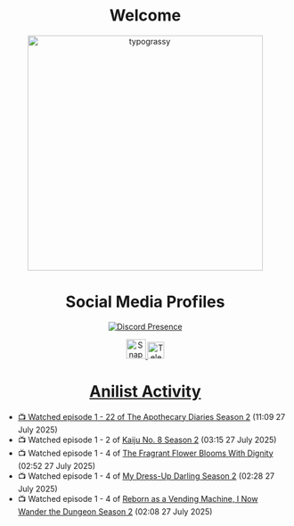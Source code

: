 <div align="center">

# Welcome
<a href="https://github.com/kawarimidoll/typograssy">
    <img alt="typograssy" src="https://typograssy.deno.dev/api?text=%E3%82%88%E3%81%86%E3%81%93%E3%81%9D%E3%81%BF%E3%81%AA%E3%81%95%E3%82%93%20-%20Sheby--&&l0=none&l1=82d9d0&l2=027353&l3=038c4c&l4=01402e&bg=none&frame=none&speed=100&comment=" width="421.99">
</a>

</div>

<div align="center">

# Social Media Profiles

[![Discord Presence](https://lanyard.cnrad.dev/api/612532963938271232)](https://discord.com/users/612532963938271232)


<a href="https://www.snapchat.com/add/a.sheby" title="Snapchat Profile">
    <img src="https://www.freepnglogos.com/uploads/snapchat-logo-png-0.png" width="35" alt="Snapchat Logo" />


<a href="https://t.me/ASheby" title="Telegram Profile">
    <img src="https://www.freepnglogos.com/uploads/telegram-logo-png-0.png" width="30" alt="Telegram Logo" />


</div>

<div align="center">

# Anilist Activity

</div>

<!-- ANILIST_ACTIVITY:start -->

-   📺 Watched episode 1 - 22 of [The Apothecary Diaries Season 2](https://anilist.co/anime/176301) (11:09 27 July 2025)
-   📺 Watched episode 1 - 2 of [Kaiju No. 8 Season 2](https://anilist.co/anime/178754) (03:15 27 July 2025)
-   📺 Watched episode 1 - 4 of [The Fragrant Flower Blooms With Dignity](https://anilist.co/anime/181444) (02:52 27 July 2025)
-   📺 Watched episode 1 - 4 of [My Dress-Up Darling Season 2](https://anilist.co/anime/154768) (02:28 27 July 2025)
-   📺 Watched episode 1 - 4 of [Reborn as a Vending Machine, I Now Wander the Dungeon Season 2](https://anilist.co/anime/169440) (02:08 27 July 2025)

<!-- ANILIST_ACTIVITY:end -->
